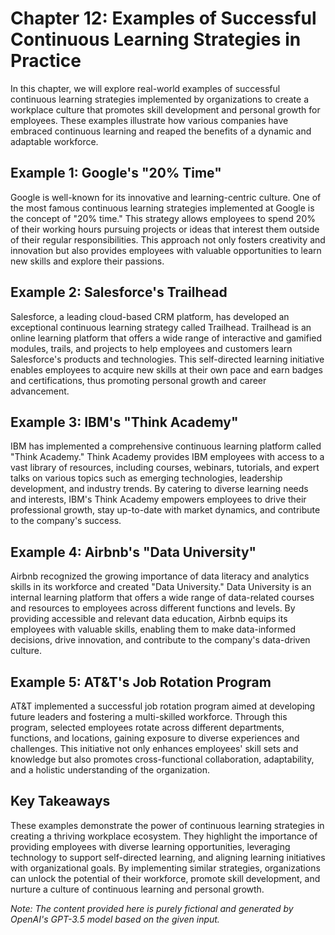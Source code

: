 Chapter 12: Examples of Successful Continuous Learning Strategies in Practice
=============================================================================

In this chapter, we will explore real-world examples of successful continuous learning strategies implemented by organizations to create a workplace culture that promotes skill development and personal growth for employees. These examples illustrate how various companies have embraced continuous learning and reaped the benefits of a dynamic and adaptable workforce.

Example 1: Google's "20% Time"
------------------------------

Google is well-known for its innovative and learning-centric culture. One of the most famous continuous learning strategies implemented at Google is the concept of "20% time." This strategy allows employees to spend 20% of their working hours pursuing projects or ideas that interest them outside of their regular responsibilities. This approach not only fosters creativity and innovation but also provides employees with valuable opportunities to learn new skills and explore their passions.

Example 2: Salesforce's Trailhead
---------------------------------

Salesforce, a leading cloud-based CRM platform, has developed an exceptional continuous learning strategy called Trailhead. Trailhead is an online learning platform that offers a wide range of interactive and gamified modules, trails, and projects to help employees and customers learn Salesforce's products and technologies. This self-directed learning initiative enables employees to acquire new skills at their own pace and earn badges and certifications, thus promoting personal growth and career advancement.

Example 3: IBM's "Think Academy"
--------------------------------

IBM has implemented a comprehensive continuous learning platform called "Think Academy." Think Academy provides IBM employees with access to a vast library of resources, including courses, webinars, tutorials, and expert talks on various topics such as emerging technologies, leadership development, and industry trends. By catering to diverse learning needs and interests, IBM's Think Academy empowers employees to drive their professional growth, stay up-to-date with market dynamics, and contribute to the company's success.

Example 4: Airbnb's "Data University"
-------------------------------------

Airbnb recognized the growing importance of data literacy and analytics skills in its workforce and created "Data University." Data University is an internal learning platform that offers a wide range of data-related courses and resources to employees across different functions and levels. By providing accessible and relevant data education, Airbnb equips its employees with valuable skills, enabling them to make data-informed decisions, drive innovation, and contribute to the company's data-driven culture.

Example 5: AT\&T's Job Rotation Program
---------------------------------------

AT\&T implemented a successful job rotation program aimed at developing future leaders and fostering a multi-skilled workforce. Through this program, selected employees rotate across different departments, functions, and locations, gaining exposure to diverse experiences and challenges. This initiative not only enhances employees' skill sets and knowledge but also promotes cross-functional collaboration, adaptability, and a holistic understanding of the organization.

Key Takeaways
-------------

These examples demonstrate the power of continuous learning strategies in creating a thriving workplace ecosystem. They highlight the importance of providing employees with diverse learning opportunities, leveraging technology to support self-directed learning, and aligning learning initiatives with organizational goals. By implementing similar strategies, organizations can unlock the potential of their workforce, promote skill development, and nurture a culture of continuous learning and personal growth.

*Note: The content provided here is purely fictional and generated by OpenAI's GPT-3.5 model based on the given input.*
